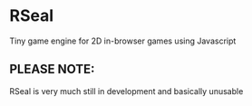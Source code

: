 # RSeal

Tiny game engine for 2D in-browser games using Javascript

## PLEASE NOTE:
RSeal is very much still in development and basically unusable
